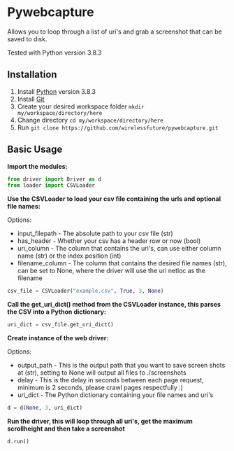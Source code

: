 # Pywebcapture
Allows you to loop through a list of uri's and grab a screenshot that can be saved to disk.

Tested with Python version 3.8.3

## Installation

1. Install [Python](https://www.python.org/downloads/release/python-383/) version 3.8.3 
2. Install [Git](https://git-scm.com/)
3. Create your desired workspace folder ```mkdir my/workspace/directory/here```
4. Change directory ```cd my/workspace/directory/here```
5. Run ```git clone https://github.com/wirelessfuture/pywebcapture.git```

## Basic Usage

**Import the modules:**

```python
from driver import Driver as d
from loader import CSVLoader
```

**Use the CSVLoader to load your csv file containing the urls and optional file names:**

Options:
* input_filepath - The absolute path to your csv file (str)
* has_header - Whether your csv has a header row or now (bool)
* uri_column - The column that contains the uri's, can use either column name (str) or the index position (int)
* filename_column - The column that contains the desired file names (str), can be set to None, where the driver will use the uri netloc as the filename

```python
csv_file = CSVLoader("example.csv", True, 3, None)
```

**Call the get_uri_dict() method from the CSVLoader instance, this parses the CSV into a Python dictionary:**

```python
uri_dict = csv_file.get_uri_dict()
```

**Create instance of the web driver:**

Options:
* output_path - This is the output path that you want to save screen shots at (str), setting to None will output all files to ./screenshots
* delay - This is the delay in seconds between each page request, minimum is 2 seconds, please crawl pages respectfully :)
* uri_dict - The Python dictionary containing your file names and uri's

```python
d = d(None, 3, uri_dict)
```

**Run the driver, this will loop through all uri's, get the maximum scrollheight and then take a screenshot**

```python
d.run()
```

